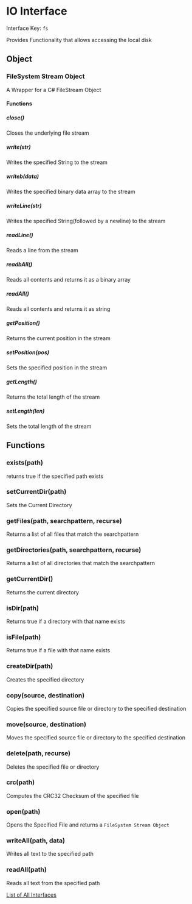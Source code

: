 # IO Interface

Interface Key: `fs`

Provides Functionality that allows accessing the local disk

## Object

### FileSystem Stream Object

A Wrapper for a C# FileStream Object

#### Functions

##### close()
Closes the underlying file stream

##### write(str)
Writes the specified String to the stream

##### writeb(data)
Writes the specified binary data array to the stream

##### writeLine(str)
Writes the specified String(followed by a newline) to the stream

##### readLine()
Reads a line from the stream

##### readbAll()
Reads all contents and returns it as a binary array

##### readAll()
Reads all contents and returns it as string

##### getPosition()
Returns the current position in the stream

##### setPosition(pos)
Sets the specified position in the stream

##### getLength()
Returns the total length of the stream

##### setLength(len)
Sets the total length of the stream

## Functions

### exists(path)
returns true if the specified path exists

### setCurrentDir(path)
Sets the Current Directory

### getFiles(path, searchpattern, recurse)
Returns a list of all files that match the searchpattern

### getDirectories(path, searchpattern, recurse)
Returns a list of all directories that match the searchpattern

### getCurrentDir()
Returns the current directory

### isDir(path)
Returns true if a directory with that name exists

### isFile(path)
Returns true if a file with that name exists

### createDir(path)
Creates the specified directory

### copy(source, destination)
Copies the specified source file or directory to the specified destination

### move(source, destination)
Moves the specified source file or directory to the specified destination

### delete(path, recurse)
Deletes the specified file or directory

### crc(path)
Computes the CRC32 Checksum of the specified file

### open(path)
Opens the Specified File and returns a `FileSystem Stream Object`

### writeAll(path, data)
Writes all text to the specified path

### readAll(path)
Reads all text from the specified path



[List of All Interfaces](./../Interfaces.md)